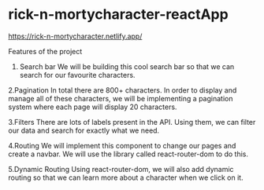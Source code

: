 # rick-n-mortycharacter-reactApp
https://rick-n-mortycharacter.netlify.app/

Features of the project

1. Search bar
We will be building this cool search bar so that we can search for our favourite characters.

2.Pagination
In total there are 800+ characters. In order to display and manage all of these characters, we will be implementing a pagination system where each page will display 20 characters.

3.Filters
There are lots of labels present in the API. Using them, we can filter our data and search for exactly what we need.

4.Routing
We will implement this component to change our pages and create a navbar. We will use the library called react-router-dom to do this.

5.Dynamic Routing
Using react-router-dom, we will also add dynamic routing so that we can learn more about a character when we click on it.
